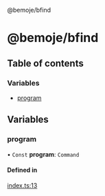 @bemoje/bfind

# @bemoje/bfind

## Table of contents

### Variables

- [program](https://github.com/bemoje/tsmono/blob/main/pkg/bfind/docs/md/index.md#program)

## Variables

### program

• `Const` **program**: `Command`

#### Defined in

[index.ts:13](https://github.com/bemoje/tsmono/blob/5043a85/pkg/bfind/src/index.ts#L13)
